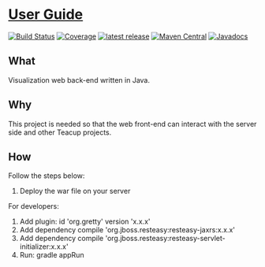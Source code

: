 # [User Guide](https://henryssondaniel.github.io/teacup.github.io/)
[![Build Status](https://travis-ci.com/HenryssonDaniel/teacup-visualization-web-back-java.svg?branch=master)](https://travis-ci.com/HenryssonDaniel/teacup-visualization-web-back-java)
[![Coverage](https://sonarcloud.io/api/project_badges/measure?project=HenryssonDaniel_teacup-visualization-web-back-java&metric=coverage)](https://sonarcloud.io/dashboard?id=HenryssonDaniel_teacup-visualization-web-back-java)
[![latest release](https://img.shields.io/badge/release%20notes-1.0.0-yellow.svg)](https://github.com/HenryssonDaniel/teacup-visualization-web-back-java/blob/master/doc/release-notes/official.md)
[![Maven Central](https://img.shields.io/maven-central/v/io.github.henryssondaniel.teacup.visualization/web.svg)](http://search.maven.org/#search%7Cgav%7C1%7Cg%3A%22io.github.henryssondaniel.teacup.visualization%22%20AND%20a%3A%22web%22)
[![Javadocs](https://www.javadoc.io/badge/io.github.henryssondaniel.teacup.visualization/web.svg)](https://www.javadoc.io/doc/io.github.henryssondaniel.teacup.visualization/web)
## What ##
Visualization web back-end written in Java.
## Why ##
This project is needed so that the web front-end can interact with the server side and other Teacup
projects.
## How ##
Follow the steps below:
1. Deploy the war file on your server  

For developers: 
1. Add plugin: id 'org.gretty' version 'x.x.x' 
1. Add dependency compile 'org.jboss.resteasy:resteasy-jaxrs:x.x.x'
1. Add dependency compile 'org.jboss.resteasy:resteasy-servlet-initializer:x.x.x'
1. Run: gradle appRun
